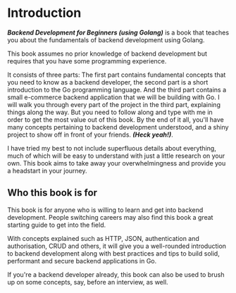 # Introduction
***Backend Development for Beginners (using Golang)*** is a book that teaches you about the fundamentals of backend development using Golang.

This book assumes no prior knowledge of backend development but requires that you have some programming experience.

It consists of three parts: The first part contains fundamental concepts that you need to know as a backend developer, the second part is a short introduction to the Go programming language.
And the third part contains a small e-commerce backend application that we will be building with Go.
I will walk you through every part of the project in the third part, explaining things along the way.
But you need to follow along and type with me in order to get the most value out of this book.
By the end of it all, you'll have many concepts pertaining to backend development understood, and a shiny project to show off in front of your friends. ***(Heck yeah!)***.

I have tried my best to not include superfluous details about everything, much of which will be easy to understand with just a little research on your own. This book aims to take away your overwhelmingness and provide you a headstart in your journey.

## Who this book is for
This book is for anyone who is willing to learn and get into backend development.
People switching careers may also find this book a great starting guide to get into the field.

With concepts explained such as HTTP, JSON, authentication and authorisation, CRUD and others, it will give you a well-rounded introduction to backend development along with best practices and tips to build solid, performant and secure backend applications in Go.

If you're a backend developer already, this book can also be used to brush up on some concepts, say, before an interview, as well.
